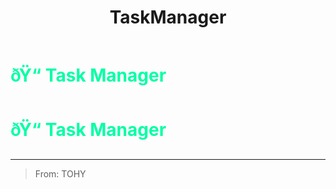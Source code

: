 ﻿---
lang: en-US
title: TaskManager
prev: SuperStar
next: Tracefinder
---
# <font color="#01ffa5">ðŸ“ <b>Task Manager</b></font> <Badge text="Basic" type="tip" vertical="middle"/>
# <font color="#01ffa5">ðŸ“ <b>Task Manager</b></font> <Badge text="Basic" type="tip" vertical="middle"/>
---

> From: TOHY

